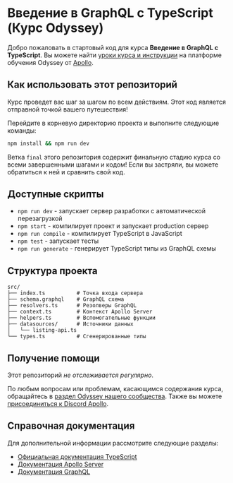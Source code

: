 # Введение в GraphQL с TypeScript (Курс Odyssey)

Добро пожаловать в стартовый код для курса **Введение в GraphQL с TypeScript**. Вы можете найти [уроки курса и инструкции](https://apollographql.com/tutorials/intro-typescript) на платформе обучения Odyssey от [Apollo](https://apollographql.com).

## Как использовать этот репозиторий

Курс проведет вас шаг за шагом по всем действиям. Этот код является отправной точкой вашего путешествия!

Перейдите в корневую директорию проекта и выполните следующие команды:

```bash
npm install && npm run dev
```

Ветка `final` этого репозитория содержит финальную стадию курса со всеми завершенными шагами и кодом! Если вы застряли, вы можете обратиться к ней и сравнить свой код.

## Доступные скрипты

- `npm run dev` - запускает сервер разработки с автоматической перезагрузкой
- `npm start` - компилирует проект и запускает production сервер
- `npm run compile` - компилирует TypeScript в JavaScript
- `npm test` - запускает тесты
- `npm run generate` - генерирует TypeScript типы из GraphQL схемы

## Структура проекта

```
src/
├── index.ts          # Точка входа сервера
├── schema.graphql    # GraphQL схема
├── resolvers.ts      # Резолверы GraphQL
├── context.ts        # Контекст Apollo Server
├── helpers.ts        # Вспомогательные функции
├── datasources/      # Источники данных
│   └── listing-api.ts
└── types.ts          # Сгенерированные типы
```

## Получение помощи

Этот репозиторий _не отслеживается регулярно_.

По любым вопросам или проблемам, касающимся содержания курса, обращайтесь в [раздел Odyssey нашего сообщества](https://community.apollographql.com/tags/c/help/6/odyssey). Также вы можете [присоединиться к Discord Apollo](https://discord.gg/graphos).

## Справочная документация

Для дополнительной информации рассмотрите следующие разделы:

- [Официальная документация TypeScript](https://www.typescriptlang.org/docs/)
- [Документация Apollo Server](https://www.apollographql.com/docs/apollo-server/)
- [Документация GraphQL](https://graphql.org/learn/)
